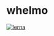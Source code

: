# whelmo

[![lerna](https://img.shields.io/badge/maintained%20with-lerna-cc00ff.svg)](https://lernajs.io/)
